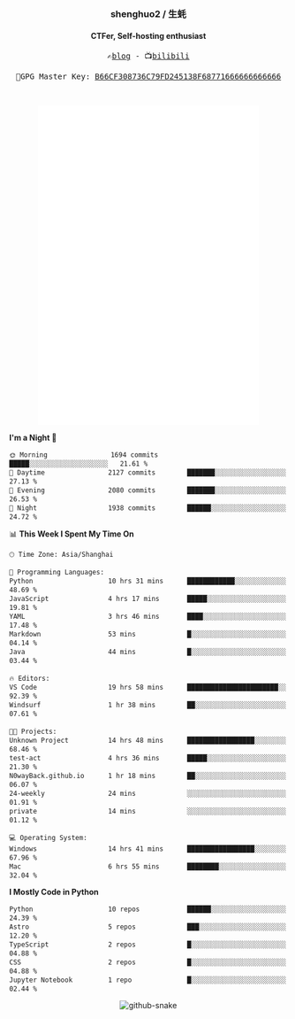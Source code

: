 <h3 align="center"> shenghuo2 / 生蚝 </h3>
<h4 align="center" >CTFer, Self-hosting enthusiast</h3>


<p align="center">
  <samp>
    ✍️<a href="https://blog.shenghuo2.top/">blog</a> -
    📺<a href="https://space.bilibili.com/85894935">bilibili</a>
  </samp>
</p>
<p align="center">
  <samp>
     🔐GPG Master Key: <a align="center" href="https://github.com/shenghuo2.gpg">B66CF308736C79FD245138F68771666666666666</a>
  </samp>
</p>
<br>
<p align="center">
  <a href="https://github.com/shenghuo2">
    <img width="400" align="top" src="https://github.com/shenghuo2/shenghuo2/blob/main/metrics.left.svg" />
  </a>
  <a href="https://github.com/shenghuo2">
    <img width="400" align="top" src="https://github.com/shenghuo2/shenghuo2/blob/main/metrics.right.svg" />
  </a>
</p>


<!--START_SECTION:waka-->
**I'm a Night 🦉** 

```text
🌞 Morning                1694 commits        █████░░░░░░░░░░░░░░░░░░░░   21.61 % 
🌆 Daytime                2127 commits        ███████░░░░░░░░░░░░░░░░░░   27.13 % 
🌃 Evening                2080 commits        ███████░░░░░░░░░░░░░░░░░░   26.53 % 
🌙 Night                  1938 commits        ██████░░░░░░░░░░░░░░░░░░░   24.72 % 
```


📊 **This Week I Spent My Time On** 

```text
🕑︎ Time Zone: Asia/Shanghai

💬 Programming Languages: 
Python                   10 hrs 31 mins      ████████████░░░░░░░░░░░░░   48.69 % 
JavaScript               4 hrs 17 mins       █████░░░░░░░░░░░░░░░░░░░░   19.81 % 
YAML                     3 hrs 46 mins       ████░░░░░░░░░░░░░░░░░░░░░   17.48 % 
Markdown                 53 mins             █░░░░░░░░░░░░░░░░░░░░░░░░   04.14 % 
Java                     44 mins             █░░░░░░░░░░░░░░░░░░░░░░░░   03.44 % 

🔥 Editors: 
VS Code                  19 hrs 58 mins      ███████████████████████░░   92.39 % 
Windsurf                 1 hr 38 mins        ██░░░░░░░░░░░░░░░░░░░░░░░   07.61 % 

🐱‍💻 Projects: 
Unknown Project          14 hrs 48 mins      █████████████████░░░░░░░░   68.46 % 
test-act                 4 hrs 36 mins       █████░░░░░░░░░░░░░░░░░░░░   21.30 % 
N0wayBack.github.io      1 hr 18 mins        ██░░░░░░░░░░░░░░░░░░░░░░░   06.07 % 
24-weekly                24 mins             ░░░░░░░░░░░░░░░░░░░░░░░░░   01.91 % 
private                  14 mins             ░░░░░░░░░░░░░░░░░░░░░░░░░   01.12 % 

💻 Operating System: 
Windows                  14 hrs 41 mins      █████████████████░░░░░░░░   67.96 % 
Mac                      6 hrs 55 mins       ████████░░░░░░░░░░░░░░░░░   32.04 % 
```

**I Mostly Code in Python** 

```text
Python                   10 repos            ██████░░░░░░░░░░░░░░░░░░░   24.39 % 
Astro                    5 repos             ███░░░░░░░░░░░░░░░░░░░░░░   12.20 % 
TypeScript               2 repos             █░░░░░░░░░░░░░░░░░░░░░░░░   04.88 % 
CSS                      2 repos             █░░░░░░░░░░░░░░░░░░░░░░░░   04.88 % 
Jupyter Notebook         1 repo              █░░░░░░░░░░░░░░░░░░░░░░░░   02.44 % 
```




<!--END_SECTION:waka-->


<div align="center">
  <picture>
    <source media="(prefers-color-scheme: dark)" srcset="https://gist.githubusercontent.com/shenghuo2/bfce20b14ab0484cef03bae6e60e0b3a/raw/github-snake-dark.svg" />
    <source media="(prefers-color-scheme: light)" srcset="https://gist.githubusercontent.com/shenghuo2/bfce20b14ab0484cef03bae6e60e0b3a/raw/github-snake.svg" />
    <img alt="github-snake" src="https://gist.githubusercontent.com/shenghuo2/bfce20b14ab0484cef03bae6e60e0b3a/raw/github-snake.svg" />
  </picture>
</div>

<!--
**shenghuo2/shenghuo2** is a ✨ _special_ ✨ repository because its `README.md` (this file) appears on your GitHub profile.

Here are some ideas to get you started:

- 🔭 I’m currently working on ...
- 🌱 I’m currently learning ...
- 👯 I’m looking to collaborate on ...
- 🤔 I’m looking for help with ...
- 💬 Ask me about ...
- 📫 How to reach me: ...
- 😄 Pronouns: ...
- ⚡ Fun fact: ...
-->
